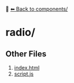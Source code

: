 📁 [⬅ Back to components/](../README.md)

# radio/


## Other Files
1. [index.html](./index.html)
2. [script.js](./script.js)